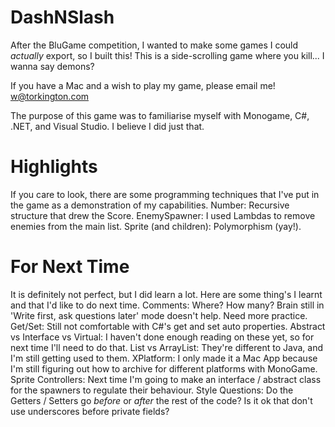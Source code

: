 # DashNSlash

After the BluGame competition, I wanted to make some games I could *actually* export, so I built this!
This is a side-scrolling game where you kill... I wanna say demons?

If you have a Mac and a wish to play my game, please email me! w@torkington.com

The purpose of this game was to familiarise myself with Monogame, C#, .NET, and Visual Studio. I believe I did just that.

# Highlights

If you care to look, there are some programming techniques that I've put in the game as a demonstration of my capabilities.
 Number: Recursive structure that drew the Score.
 EnemySpawner: I used Lambdas to remove enemies from the main list.
 Sprite (and children): Polymorphism (yay!).

# For Next Time

It is definitely not perfect, but I did learn a lot. Here are some thing's I learnt and that I'd like to do next time.
 Comments: Where? How many? Brain still in 'Write first, ask questions later' mode doesn't help. Need more practice.
 Get/Set: Still not comfortable with C#'s get and set auto properties.
 Abstract vs Interface vs Virtual: I haven't done enough reading on these yet, so for next time I'll need to do that.
 List vs ArrayList: They're different to Java, and I'm still getting used to them.
 XPlatform: I only made it a Mac App because I'm still figuring out how to archive for different platforms with MonoGame.
 Sprite Controllers: Next time I'm going to make an interface / abstract class for the spawners to regulate their behaviour.
 Style Questions: Do the Getters / Setters go *before* or *after* the rest of the code? Is it ok that don't use underscores before private fields?
